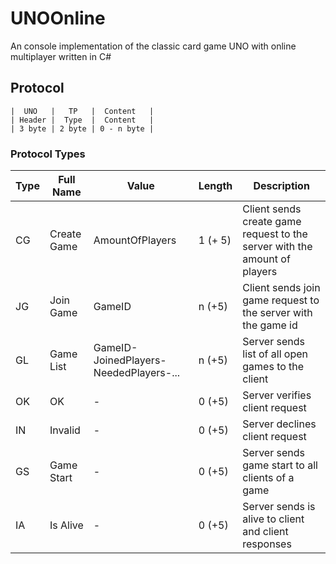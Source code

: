 # UNOOnline
An console implementation of the classic card game UNO with online multiplayer written in C#

## Protocol
```
|  UNO   |   TP   |  Content   |
| Header |  Type  |  Content   |
| 3 byte | 2 byte | 0 - n byte |
```

### Protocol Types

| Type | Full Name | Value | Length | Description |
| ---- | --------- | ----- | ------ | ----------- |
| CG | Create Game | AmountOfPlayers | 1 (+ 5) | Client sends create game request to the server with the amount of players |
| JG | Join Game | GameID | n (+5) | Client sends join game request to the server with the game id |
| GL | Game List | GameID-JoinedPlayers-NeededPlayers-... | n (+5) | Server sends list of all open games to the client |
| OK | OK | - | 0 (+5) | Server verifies client request |
| IN | Invalid | - | 0 (+5) | Server declines client request |
| GS | Game Start | - | 0 (+5) | Server sends game start to all clients of a game |
| IA | Is Alive | - | 0 (+5) | Server sends is alive to client and client responses |
